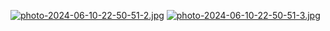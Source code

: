 [![photo-2024-06-10-22-50-51-2.jpg](https://i.postimg.cc/7Lvh2gH5/photo-2024-06-10-22-50-51-2.jpg)](https://postimg.cc/bZTqXS2P)
[![photo-2024-06-10-22-50-51-3.jpg](https://i.postimg.cc/s2pX9vxw/photo-2024-06-10-22-50-51-3.jpg)](https://postimg.cc/d7VwJQ8y)
